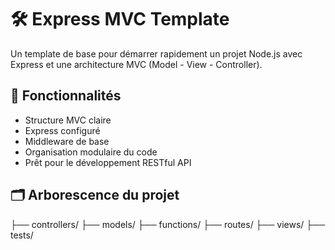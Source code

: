 # 🛠️ Express MVC Template

Un template de base pour démarrer rapidement un projet Node.js avec Express et une architecture MVC (Model - View - Controller).

## 🚀 Fonctionnalités

- Structure MVC claire
- Express configuré
- Middleware de base
- Organisation modulaire du code
- Prêt pour le développement RESTful API

## 🗂️ Arborescence du projet

├── controllers/ 
├── models/ 
├── functions/ 
├── routes/ 
├── views/ 
├── tests/ 
